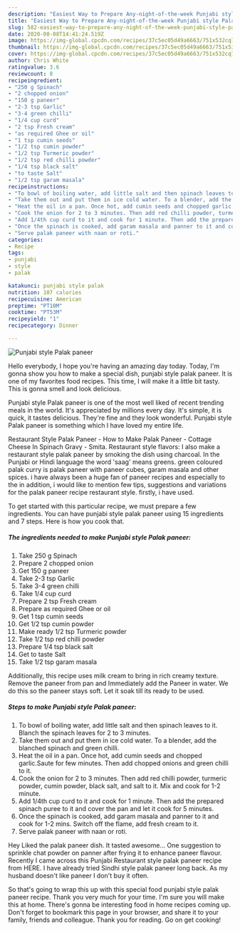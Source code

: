 ```yaml
---
description: "Easiest Way to Prepare Any-night-of-the-week Punjabi style Palak paneer"
title: "Easiest Way to Prepare Any-night-of-the-week Punjabi style Palak paneer"
slug: 582-easiest-way-to-prepare-any-night-of-the-week-punjabi-style-palak-paneer
date: 2020-08-08T14:41:24.519Z
image: https://img-global.cpcdn.com/recipes/37c5ec05d49a6663/751x532cq70/punjabi-style-palak-paneer-recipe-main-photo.jpg
thumbnail: https://img-global.cpcdn.com/recipes/37c5ec05d49a6663/751x532cq70/punjabi-style-palak-paneer-recipe-main-photo.jpg
cover: https://img-global.cpcdn.com/recipes/37c5ec05d49a6663/751x532cq70/punjabi-style-palak-paneer-recipe-main-photo.jpg
author: Chris White
ratingvalue: 3.6
reviewcount: 8
recipeingredient:
- "250 g Spinach"
- "2 chopped onion"
- "150 g paneer"
- "2-3 tsp Garlic"
- "3-4 green chilli"
- "1/4 cup curd"
- "2 tsp Fresh cream"
- "as required Ghee or oil"
- "1 tsp cumin seeds"
- "1/2 tsp cumin powder"
- "1/2 tsp Turmeric powder"
- "1/2 tsp red chilli powder"
- "1/4 tsp black salt"
- "to taste Salt"
- "1/2 tsp garam masala"
recipeinstructions:
- "To bowl of boiling water, add little salt and then spinach leaves to it. Blanch the spinach leaves for 2 to 3 minutes."
- "Take them out and put them in ice cold water. To a blender, add the blanched spinach and green chilli."
- "Heat the oil in a pan. Once hot, add cumin seeds and chopped garlic.Saute for few minutes. Then add chopped onions and green chilli to it."
- "Cook the onion for 2 to 3 minutes. Then add red chilli powder, turmeric powder, cumin powder, black salt, and salt to it. Mix and cook for 1-2 minute."
- "Add 1/4th cup curd to it and cook for 1 minute. Then add the prepared spinach puree to it and cover the pan and let it cook for 5 minutes."
- "Once the spinach is cooked, add garam masala and panner to it and cook for 1-2 mins. Switch off the flame, add fresh cream to it."
- "Serve palak paneer with naan or roti."
categories:
- Recipe
tags:
- punjabi
- style
- palak

katakunci: punjabi style palak 
nutrition: 107 calories
recipecuisine: American
preptime: "PT10M"
cooktime: "PT53M"
recipeyield: "1"
recipecategory: Dinner

---
```



![Punjabi style Palak paneer](https://img-global.cpcdn.com/recipes/37c5ec05d49a6663/751x532cq70/punjabi-style-palak-paneer-recipe-main-photo.jpg)

Hello everybody, I hope you're having an amazing day today. Today, I'm gonna show you how to make a special dish, punjabi style palak paneer. It is one of my favorites food recipes. This time, I will make it a little bit tasty. This is gonna smell and look delicious.

Punjabi style Palak paneer is one of the most well liked of recent trending meals in the world. It's appreciated by millions every day. It's simple, it is quick, it tastes delicious. They're fine and they look wonderful. Punjabi style Palak paneer is something which I have loved my entire life.

Restaurant Style Palak Paneer - How to Make Palak Paneer - Cottage Cheese In Spinach Gravy - Smita. Restaurant style flavors: I also make a restaurant style palak paneer by smoking the dish using charcoal. In the Punjabi or Hindi language the word &#39;saag&#39; means greens. green coloured palak curry is palak paneer with paneer cubes, garam masala and other spices. i have always been a huge fan of paneer recipes and especially to the in addition, i would like to mention few tips, suggestions and variations for the palak paneer recipe restaurant style. firstly, i have used.


To get started with this particular recipe, we must prepare a few ingredients. You can have punjabi style palak paneer using 15 ingredients and 7 steps. Here is how you cook that.

<!--inarticleads1-->

##### The ingredients needed to make Punjabi style Palak paneer:

1. Take 250 g Spinach
1. Prepare 2 chopped onion
1. Get 150 g paneer
1. Take 2-3 tsp Garlic
1. Take 3-4 green chilli
1. Take 1/4 cup curd
1. Prepare 2 tsp Fresh cream
1. Prepare as required Ghee or oil
1. Get 1 tsp cumin seeds
1. Get 1/2 tsp cumin powder
1. Make ready 1/2 tsp Turmeric powder
1. Take 1/2 tsp red chilli powder
1. Prepare 1/4 tsp black salt
1. Get to taste Salt
1. Take 1/2 tsp garam masala


Additionally, this recipe uses milk cream to bring in rich creamy texture. Remove the paneer from pan and Immediately add the Paneer in water. We do this so the paneer stays soft. Let it soak till its ready to be used. 

<!--inarticleads2-->

##### Steps to make Punjabi style Palak paneer:

1. To bowl of boiling water, add little salt and then spinach leaves to it. Blanch the spinach leaves for 2 to 3 minutes.
1. Take them out and put them in ice cold water. To a blender, add the blanched spinach and green chilli.
1. Heat the oil in a pan. Once hot, add cumin seeds and chopped garlic.Saute for few minutes. Then add chopped onions and green chilli to it.
1. Cook the onion for 2 to 3 minutes. Then add red chilli powder, turmeric powder, cumin powder, black salt, and salt to it. Mix and cook for 1-2 minute.
1. Add 1/4th cup curd to it and cook for 1 minute. Then add the prepared spinach puree to it and cover the pan and let it cook for 5 minutes.
1. Once the spinach is cooked, add garam masala and panner to it and cook for 1-2 mins. Switch off the flame, add fresh cream to it.
1. Serve palak paneer with naan or roti.


Hey Liked the palak paneer dish. It tasted awesome… One suggestion to sprinkle chat powder on panner after frying it to enhance paneer flavour. Recently I came across this Punjabi Restaurant style palak paneer recipe from HERE. I have already tried Sindhi style palak paneer long back. As my husband doesn&#39;t like paneer I don&#39;t buy it often. 

So that's going to wrap this up with this special food punjabi style palak paneer recipe. Thank you very much for your time. I'm sure you will make this at home. There's gonna be interesting food in home recipes coming up. Don't forget to bookmark this page in your browser, and share it to your family, friends and colleague. Thank you for reading. Go on get cooking!

